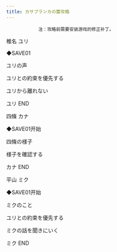 ```yaml
---
title: カサブランカの蕾攻略
---
```


                注：攻略前需要安装游戏的修正补丁。





椎名 ユリ



◆SAVE01

ユリの声

ユリとの約束を優先する

ユリから離れない



ユリ END



四條 カナ



◆SAVE01开始

四條の様子

様子を確認する



カナ END



平山 ミク



◆SAVE01开始

ミクのこと

ユリとの約束を優先する

ミクの話を聞きにいく



ミク END


              
